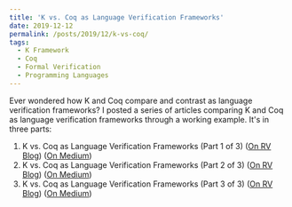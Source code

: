 ```yaml
---
title: 'K vs. Coq as Language Verification Frameworks'
date: 2019-12-12
permalink: /posts/2019/12/k-vs-coq/
tags:
  - K Framework
  - Coq
  - Formal Verification
  - Programming Languages
---
```


Ever wondered how K and Coq compare and contrast as language verification frameworks? I posted a series of articles comparing K and Coq as language verification frameworks through a working example. It's in three parts:
1. K vs. Coq as Language Verification Frameworks (Part 1 of 3)
([On RV Blog](https://runtimeverification.com/blog/k-vs-coq-as-language-verification-frameworks-part-1-of-3/))
([On Medium](https://medium.com/coinmonks/k-vs-coq-as-language-verification-frameworks-part-1-of-3-19ff603b4e91))
2. K vs. Coq as Language Verification Frameworks (Part 2 of 3)
([On RV Blog](https://runtimeverification.com/blog/k-vs-coq-as-language-verification-frameworks-part-2-of-3/))
([On Medium](https://medium.com/coinmonks/k-vs-coq-as-language-verification-frameworks-part-2-of-3-a98ce2592f65))
3. K vs. Coq as Language Verification Frameworks (Part 3 of 3)
([On RV Blog](https://runtimeverification.com/blog/k-vs-coq-as-language-verification-frameworks-part-3-of-3/))
([On Medium](https://medium.com/coinmonks/k-vs-coq-as-language-verification-frameworks-part-3-of-3-ea12e26be516))
